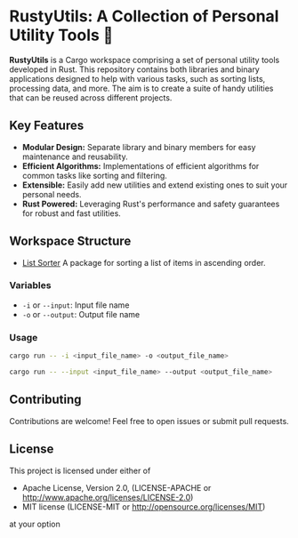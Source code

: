# RustyUtils: A Collection of Personal Utility Tools 🦀

**RustyUtils** is a Cargo workspace comprising a set of personal utility tools developed in Rust. This repository contains both libraries and binary applications designed to help with various tasks, such as sorting lists, processing data, and more. The aim is to create a suite of handy utilities that can be reused across different projects.

## Key Features

- **Modular Design:** Separate library and binary members for easy maintenance and reusability.
- **Efficient Algorithms:** Implementations of efficient algorithms for common tasks like sorting and filtering.
- **Extensible:** Easily add new utilities and extend existing ones to suit your personal needs.
- **Rust Powered:** Leveraging Rust's performance and safety guarantees for robust and fast utilities.

## Workspace Structure

- [List Sorter](./packages/list_sorter/src/main.rs) A package for sorting a list of items in ascending order.

### Variables

- `-i` or `--input`: Input file name
- `-o` or `--output`: Output file name

### Usage

```sh
cargo run -- -i <input_file_name> -o <output_file_name>
```

```sh
cargo run -- --input <input_file_name> --output <output_file_name>
```

## Contributing

Contributions are welcome! Feel free to open issues or submit pull requests.

## License

This project is licensed under either of

- Apache License, Version 2.0, (LICENSE-APACHE or <http://www.apache.org/licenses/LICENSE-2.0>)
- MIT license (LICENSE-MIT or <http://opensource.org/licenses/MIT>)

at your option
